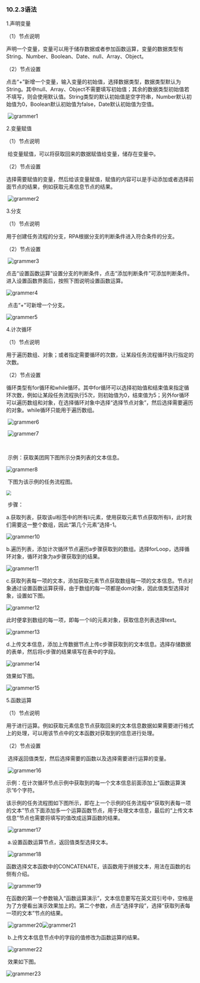 ### 10.2.3语法

1.声明变量

（1）节点说明

​	声明一个变量，变量可以用于储存数据或者参加函数运算，变量的数据类型有String、Number、Boolean、Date、null、Array、Object。

（2）节点设置

​	点击“+”新增一个变量，输入变量的初始值，选择数据类型，数据类型默认为String。其中null、Array、Object不需要填写初始值；其余的数据类型初始值若不填写，则会使用默认值。String类型的默认初始值是空字符串，Number默认初始值为0，Boolean默认初始值为false，Date默认初始值为空值。

​	![grammer1](./image/rpa/taskflow/grammer/grammer1.png)

2.变量赋值

（1）节点说明

​	给变量赋值，可以将获取回来的数据赋值给变量，储存在变量中。

（2）节点设置

​	选择需要赋值的变量，然后给该变量赋值，赋值的内容可以是手动添加或者选择前面节点的结果，例如获取元素信息节点的结果。

​	![grammer2](./image/rpa/taskflow/grammer/grammer2.png)

3.分支

（1）节点说明

​	用于创建任务流程的分支，RPA根据分支的判断条件进入符合条件的分支。

（2）节点设置

​	![grammer3](./image/rpa/taskflow/grammer/grammer3.png)

​	点击“设置函数运算”设置分支的判断条件，点击“添加判断条件”可添加判断条件。进入设置函数界面后，按照下图说明设置函数运算。

![grammer4](./image/rpa/taskflow/grammer/grammer4.png)

​	点击“+”可新增一个分支。

![grammer5](./image/rpa/taskflow/grammer/grammer5.png)

4.计次循环

（1）节点说明

​	用于遍历数组、对象；或者指定需要循环的次数，让某段任务流程循环执行指定的次数。

（2）节点设置

​	循环类型有for循环和while循环。其中for循环可以选择初始值和结束值来指定循环次数，例如让某段任务流程执行5次，则初始值为0，结束值为5；另外for循环可以遍历数组和对象，在选择循环对象中选择“选择节点对象”，然后选择需要遍历的对象。while循环只能用于遍历数组。

​	![grammer6](./image/rpa/taskflow/grammer/grammer6.png)

​	![grammer7](./image/rpa/taskflow/grammer/grammer7.png)

​	

​	示例：获取美团网下图所示分类列表的文本信息。

![grammer8](./image/rpa/taskflow/grammer/grammer8.png)

​	下图为该示例的任务流程图。

<img src="./image/rpa/taskflow/grammer/grammer9.png" style="zoom:80%;" />



​	步骤：

​		a.获取列表，获取该ul标签中的所有li元素，使用获取元素节点获取所有li，此时我们需要这一整个数组，因此“第几个元素”选择-1。

![grammer10](./image/rpa/taskflow/grammer/grammer10.png)

​		b.遍历列表，添加计次循环节点遍历a步骤获取到的数组。选择forLoop，选择循环对象，循环对象为a步骤获取到的结果。

![grammer11](./image/rpa/taskflow/grammer/grammer11.png)

​		c.获取列表每一项的文本，添加获取元素节点获取数组每一项的文本信息。节点对象通过设置函数运算获得，由于数组的每一项都是dom对象，因此值类型选择对象，设置如下图。

![grammer12](./image/rpa/taskflow/grammer/grammer12.png)

​		此时便拿到数组的每一项，即每一个li的元素对象，获取信息列表选择text。

![grammer13](./image/rpa/taskflow/grammer/grammer13.png)

​		d.上传文本信息，添加上传数据节点上传c步骤获取到的文本信息。选择存储数据的表单，然后将c步骤的结果填写在表中的字段。

![grammer14](./image/rpa/taskflow/grammer/grammer14.png)

效果如下图。

![grammer15](./image/rpa/taskflow/grammer/grammer15.gif)

5.函数运算

（1）节点说明

​	用于进行运算。例如获取元素信息节点获取回来的文本信息数据如果需要进行格式上的处理，可以用该节点中的文本函数对获取到的信息进行处理。

（2）节点设置

​	选择返回值类型，然后选择需要的函数以及选择需要进行运算的变量。

​	![grammer16](./image/rpa/taskflow/grammer/grammer16.png)

​	示例：在计次循环节点示例中获取到的每一个文本信息前面添加上“函数运算演示”6个字符。

​	该示例的任务流程图如下图所示，即在上一个示例的任务流程中“获取列表每一项的文本”节点下面添加多一个运算函数节点，用于处理文本信息，最后的“上传文本信息”节点也需要将填写的值改成运算函数的结果。

​	![grammer17](./image/rpa/taskflow/grammer/grammer17.png)

​	a.设置函数运算节点，返回值类型选择文本。

​	![grammer18](./image/rpa/taskflow/grammer/grammer18.png)

​			函数选择文本函数中的CONCATENATE，该函数用于拼接文本，用法在函数的右侧有介绍。

​	![grammer19](./image/rpa/taskflow/grammer/grammer19.png)

​		在函数的第一个参数输入“函数运算演示”，文本信息要写在英文双引号中，空格是为了方便看出演示效果加上的。第二个参数，点击“选择字段”，选择“获取列表每一项的文本”节点的结果。

​	![grammer20](./image/rpa/taskflow/grammer/grammer20.png)![grammer21](./image/rpa/taskflow/grammer/grammer21.png)

​	b.上传文本信息节点中的字段的值修改为函数运算的结果。

​	![grammer22](./image/rpa/taskflow/grammer/grammer22.png)

​	效果如下图。

![grammer23](image/rpa/taskflow/grammer/grammer23.gif)